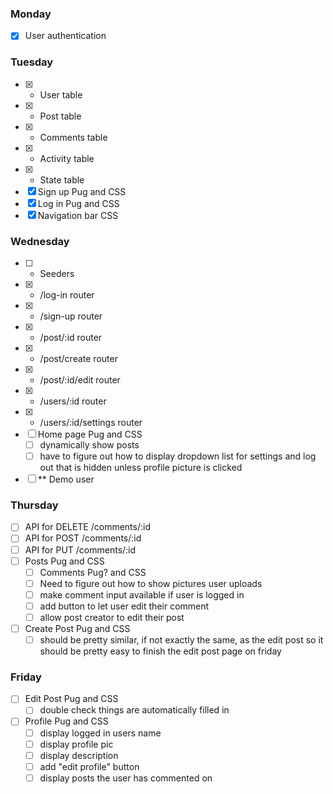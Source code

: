 ### Monday
- [x] User authentication

### Tuesday
- [x]  * User table
- [x]  * Post table
- [x]  * Comments table
- [x]  * Activity table
- [x]  * State table
- [x]  Sign up Pug and CSS
- [x]  Log in Pug and CSS
- [x]  Navigation bar CSS

### Wednesday
- [ ]  * Seeders
- [x]  * /log-in router
- [x]  * /sign-up router
- [x]  * /post/:id router
- [x]  * /post/create router
- [x]  * /post/:id/edit router
- [x]  * /users/:id router
- [x]  * /users/:id/settings router
- [ ]  Home page Pug and CSS
    - [ ]  dynamically show posts
    - [ ]  have to figure out how to display dropdown list for  settings and log out that is hidden unless profile picture is clicked
- [ ]  ** Demo user

### Thursday
- [ ]  API for DELETE /comments/:id
- [ ]  API for POST /comments/:id
- [ ]  API for PUT /comments/:id
- [ ]  Posts Pug and CSS
    - [ ]  Comments Pug? and CSS
    - [ ]  Need to figure out how to show pictures user uploads
    - [ ]  make comment input available if user is logged in
    - [ ]  add button to let user edit their comment
    - [ ]  allow post creator to edit their post
- [ ] Create Post Pug and CSS
    - [ ] should be pretty similar, if not exactly the same, as the edit post so it should be pretty easy to finish the edit post page on friday

### Friday
- [ ]  Edit Post Pug and CSS
    - [ ]  double check things are automatically filled in
- [ ]  Profile Pug and CSS
    - [ ]  display logged in users name
    - [ ]  display profile pic
    - [ ]  display description
    - [ ]  add "edit profile" button
    - [ ]  display posts the user has commented on
